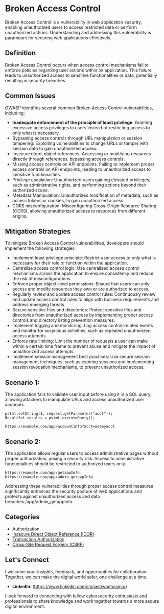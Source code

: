 # Broken Access Control

Broken Access Control is a vulnerability in web application security, enabling unauthorized users to access restricted data or perform unauthorized actions. Understanding and addressing this vulnerability is paramount for securing web applications effectively.

## Definition

Broken Access Control occurs when access control mechanisms fail to enforce policies regarding user actions within an application. This failure leads to unauthorized access to sensitive functionalities or data, potentially resulting in security breaches.

## Common Issues

OWASP identifies several common Broken Access Control vulnerabilities, including:

- **Inadequate enforcement of the principle of least privilege**: Granting excessive access privileges to users instead of restricting access to only what is necessary.
- Bypassing access controls through URL manipulation or session tampering: Exploiting vulnerabilities to change URLs or tamper with session data to gain unauthorized access.
- Insecure direct object references: Accessing or modifying resources directly through references, bypassing access controls.
- Missing access controls on API endpoints: Failing to implement proper access controls on API endpoints, leading to unauthorized access to sensitive functionalities.
- Privilege escalation: Unauthorized users gaining elevated privileges, such as administrative rights, and performing actions beyond their authorized scope.
- Metadata Manipulation: Unauthorized modification of metadata, such as access tokens or cookies, to gain unauthorized access.
- CORS misconfiguration: Misconfiguring Cross-Origin Resource Sharing (CORS), allowing unauthorized access to resources from different origins.

## Mitigation Strategies

To mitigate Broken Access Control vulnerabilities, developers should implement the following strategies:

- Implement least privilege principle: Restrict user access to only what is necessary for their role or function within the application.
- Centralize access control logic: Use centralized access control mechanisms across the application to ensure consistency and reduce the risk of misconfigurations.
- Enforce proper object-level permissions: Ensure that users can only access and modify resources they own or are authorized to access.
- Regularly review and update access control rules: Continuously review and update access control rules to align with business requirements and address emerging threats.
- Secure sensitive files and directories: Protect sensitive files and directories from unauthorized access by implementing proper access controls and directory listing prevention measures.
- Implement logging and monitoring: Log access control-related events and monitor for suspicious activities, such as repeated unauthorized access attempts.
- Enforce rate limiting: Limit the number of requests a user can make within a certain time frame to prevent abuse and mitigate the impact of unauthorized access attempts.
- Implement session management best practices: Use secure session management techniques, such as expiring sessions and implementing session revocation mechanisms, to prevent unauthorized access.

## Scenario 1:

The application fails to validate user input before using it in a SQL query, allowing attackers to manipulate URLs and access unauthorized user accounts.

```
pstmt.setString(1, request.getParameter("acct"));
ResultSet results = pstmt.executeQuery();
```

```
https://example.com/app/accountInfo?acct=notmyacct
```

## Scenario 2:

The application allows regular users to access administrative pages without proper authorization, posing a security risk. Access to administrative functionalities should be restricted to authorized users only.

```
https://example.com/app/getappInfo
https://example.com/app/admin_getappInfo
```
Addressing these vulnerabilities through proper access control measures significantly enhances the security posture of web applications and protects against unauthorized access and data breaches./app/admin_getappInfo 

## Categories

- [Authorization](Authorization.md)
- [Insecure Direct Object Reference (IDOR)](Insecure_Direct_Object_Reference.md)
- [Transaction Authorization](Transaction-Authorization.md)
- [Cross-Site Request Forgery (CSRF)](Cross-Site-Request-Forgery.md)

## Let's Connect

I welcome your insights, feedback, and opportunities for collaboration. Together, we can make the digital world safer, one challenge at a time.

- **LinkedIn**: (https://www.linkedin.com/in/aashwadhaama/)

I look forward to connecting with fellow cybersecurity enthusiasts and professionals to share knowledge and work together towards a more secure digital environment.
